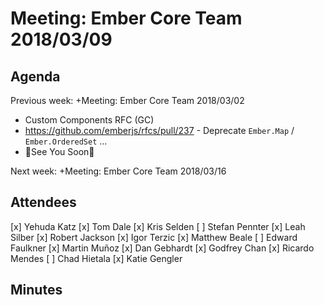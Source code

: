 # Meeting: Ember Core Team 2018/03/09

## Agenda
  Previous week: +Meeting: Ember Core Team 2018/03/02


- Custom Components RFC (GC)
- https://github.com/emberjs/rfcs/pull/237 - Deprecate `Ember.Map` / `Ember.OrderedSet` …
- 💟See You Soon💟

Next week: +Meeting: Ember Core Team 2018/03/16

## Attendees
[x] Yehuda Katz
[x] Tom Dale
[x] Kris Selden
[ ] Stefan Pennter
[x] Leah Silber
[x] Robert Jackson
[x] Igor Terzic
[x] Matthew Beale
[ ] Edward Faulkner
[x] Martin Muñoz
[x] Dan Gebhardt
[x] Godfrey Chan
[x] Ricardo Mendes
[ ] Chad Hietala
[x] Katie Gengler
## Minutes


